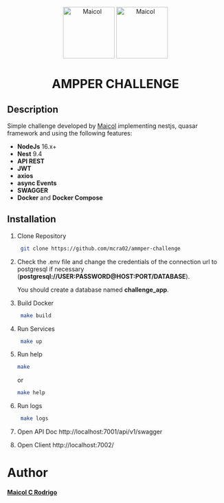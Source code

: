 <p align="center">
    <img src="https://cdn.icon-icons.com/icons2/2107/PNG/512/file_type_quasar_icon_130213.png" width="120" alt="Maicol" />
   <img src="https://seeklogo.com/images/N/nestjs-logo-09342F76C0-seeklogo.com.png" width="120" alt="Maicol" />    
</p>

<h1 align="center">
  AMPPER CHALLENGE
</h1>

## Description

Simple challenge developed by [Maicol](https://github.com/mcra02/)  implementing nestjs, quasar framework and using the following features:

- **NodeJs** 16.x+
- **Nest** 9.4
- **API REST**
- **JWT**
- **axios**
- **async Events**
- **SWAGGER**
- **Docker** and **Docker Compose**

## Installation

1. Clone Repository

   ```bash
    git clone https://github.com/mcra02/ammper-challenge
   ```

2. Check the .env file and change the credentials of the connection url to postgresql if necessary (**postgresql://USER:PASSWORD@HOST:PORT/DATABASE**).

   You should create a database named **challenge_app**.

3. Build Docker

   ```bash
    make build
   ```

4. Run Services

   ```bash
    make up
   ```

5. Run help

   ```bash
   make
   ```
   or
   ```bash
   make help
   ```

6. Run logs

   ```bash
    make logs
   ```

7. Open API Doc http://localhost:7001/api/v1/swagger
8. Open Client http://localhost:7002/

# Author

#### [Maicol C Rodrigo](https://www.facebook.com/MaicolCRodrigo)